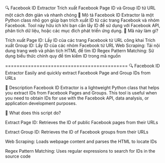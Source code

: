 🔍 Facebook ID Extractor
Trích xuất Facebook Page ID và Group ID từ URL một cách đơn giản và nhanh chóng
📖 Mô tả
Facebook ID Extractor là một Python class nhỏ gọn giúp bạn trích xuất ID từ các trang Facebook và nhóm Facebook. Tool này hữu ích khi bạn cần lấy ID để sử dụng với Facebook API, phân tích dữ liệu, hoặc các mục đích phát triển ứng dụng.
🎯 Mã này làm gì?

Trích xuất Page ID: Lấy ID của các trang Facebook từ URL công khai
Trích xuất Group ID: Lấy ID của các nhóm Facebook từ URL
Web Scraping: Tải nội dung trang web và phân tích HTML để tìm ID
Regex Pattern Matching: Sử dụng biểu thức chính quy để tìm kiếm ID trong mã nguồn


===========================================
🔍 Facebook ID Extractor
Easily and quickly extract Facebook Page and Group IDs from URLs

📖 Description
Facebook ID Extractor is a lightweight Python class that helps you extract IDs from Facebook Pages and Groups. This tool is useful when you need to obtain IDs for use with the Facebook API, data analysis, or application development purposes.

🎯 What does this script do?

Extract Page ID: Retrieves the ID of public Facebook pages from their URLs

Extract Group ID: Retrieves the ID of Facebook groups from their URLs

Web Scraping: Loads webpage content and parses the HTML to locate IDs

Regex Pattern Matching: Uses regular expressions to search for IDs in the source code
